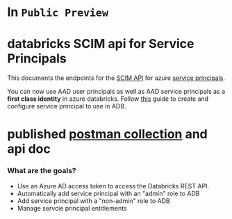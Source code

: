 # In `Public Preview`

# databricks SCIM api for Service Principals

This documents the endpoints for the [SCIM API](https://docs.microsoft.com/en-us/azure/databricks/dev-tools/api/latest/scim/scim-sp) for azure [service principals](https://docs.microsoft.com/azure/active-directory/develop/app-objects-and-service-principals).

You can now use AAD user principals as well as AAD service principals as a **first class identity** in azure databricks.
Follow [this](https://docs.microsoft.com/en-us/azure/databricks/dev-tools/api/latest/aad/service-prin-aad-token) guide to create and configure service principal to use in ADB.

# published [postman collection](https://documenter.getpostman.com/view/2644780/SzmYAMkH) and api doc

### What are the goals?

- Use an Azure AD access token to access the Databricks REST API.
- Automatically add service principal with an "admin" role to ADB
- Add service principal with a "non-admin" role to ADB
- Manage servcie principal entitlements

